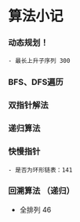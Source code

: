 # 算法小记

### 动态规划！
    - 最长上升子序列 300
### BFS、DFS遍历

### 双指针解法

### 递归算法

### 快慢指针
    - 是否为环形链表：141

### 回溯算法 （递归）
 - 全排列 46